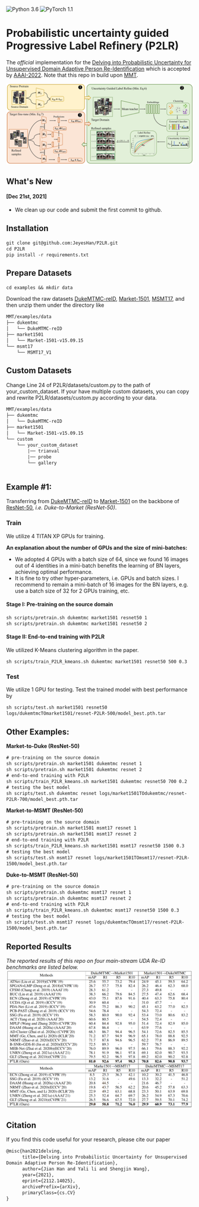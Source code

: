 ![Python 3.6](https://img.shields.io/badge/python-3.6-blue.svg)
![PyTorch 1.1](https://img.shields.io/badge/pytorch-1.1-yellow.svg)

# Probabilistic uncertainty guided Progressive Label Refinery (P2LR)

The *official* implementation for the [Delving into Probabilistic Uncertainty for Unsupervised Domain Adaptive Person Re-Identification](https://arxiv.org/abs/2112.14025) which is accepted by [AAAI-2022](https://aaai.org/Conferences/AAAI-22/). Note that this repo in build upon [MMT](https://github.com/yxgeee/MMT).


![framework](figs/framework.PNG)

## What's New

#### [Dec 21st, 2021]
+ We clean up our code and submit the first commit to github.

## Installation

```shell
git clone git@github.com:JeyesHan/P2LR.git
cd P2LR
pip install -r requirements.txt
```

## Prepare Datasets

```shell
cd examples && mkdir data
```
Download the raw datasets [DukeMTMC-reID](https://arxiv.org/abs/1609.01775), [Market-1501](https://www.cv-foundation.org/openaccess/content_iccv_2015/papers/Zheng_Scalable_Person_Re-Identification_ICCV_2015_paper.pdf), [MSMT17](https://arxiv.org/abs/1711.08565),
and then unzip them under the directory like
```
MMT/examples/data
├── dukemtmc
│   └── DukeMTMC-reID
├── market1501
│   └── Market-1501-v15.09.15
└── msmt17
    └── MSMT17_V1
```

## Custom Datasets
Change Line 24 of P2LR/datasets/custom.py to the path of your_custom_dataset. If your have multiple custom datasets, you can copy and rewrite P2LR/datasets/custom.py according to your data.
```
MMT/examples/data
├── dukemtmc
│   └── DukeMTMC-reID
├── market1501
│   └── Market-1501-v15.09.15
└── custom
    └── your_custom_dataset
        |── trianval
        |── probe
        └── gallery
    
```

## Example #1:
Transferring from [DukeMTMC-reID](https://arxiv.org/abs/1609.01775) to [Market-1501](https://www.cv-foundation.org/openaccess/content_iccv_2015/papers/Zheng_Scalable_Person_Re-Identification_ICCV_2015_paper.pdf) on the backbone of [ResNet-50](https://arxiv.org/abs/1512.03385), *i.e. Duke-to-Market (ResNet-50)*.

### Train
We utilize 4 TITAN XP GPUs for training.

**An explanation about the number of GPUs and the size of mini-batches:**
+ We adopted 4 GPUs with a batch size of 64, since we found 16 images out of 4 identities in a mini-batch benefits the learning of BN layers, achieving optimal performance.
+ It is fine to try other hyper-parameters, i.e. GPUs and batch sizes. I recommend to remain a mini-batch of 16 images for the BN layers, e.g. use a batch size of 32 for 2 GPUs training, etc.

#### Stage I: Pre-training on the source domain

```shell
sh scripts/pretrain.sh dukemtmc market1501 resnet50 1
sh scripts/pretrain.sh dukemtmc market1501 resnet50 2
```

#### Stage II: End-to-end training with P2LR
We utilized K-Means clustering algorithm in the paper.

```shell
sh scripts/train_P2LR_kmeans.sh dukemtmc market1501 resnet50 500 0.3
```

### Test
We utilize 1 GPU for testing.
Test the trained model with best performance by
```shell
sh scripts/test.sh market1501 resnet50 logs/dukemtmcTOmarket1501/resnet-P2LR-500/model_best.pth.tar
```



## Other Examples:
**Market-to-Duke (ResNet-50)**
```shell
# pre-training on the source domain
sh scripts/pretrain.sh market1501 dukemtmc resnet 1
sh scripts/pretrain.sh market1501 dukemtmc resnet 2
# end-to-end training with P2LR
sh scripts/train_P2LR_kmeans.sh market1501 dukemtmc resnet50 700 0.2
# testing the best model
sh scripts/test.sh dukemtmc resnet logs/market1501TOdukemtmc/resnet-P2LR-700/model_best.pth.tar
```
**Market-to-MSMT (ResNet-50)**
```shell
# pre-training on the source domain
sh scripts/pretrain.sh market1501 msmt17 resnet 1
sh scripts/pretrain.sh market1501 msmt17 resnet 2
# end-to-end training with P2LR
sh scripts/train_P2LR_kmeans.sh market1501 msmt17 resnet50 1500 0.3
# testing the best model
sh scripts/test.sh msmt17 resnet logs/market1501TOmsmt17/resnet-P2LR-1500/model_best.pth.tar
```
**Duke-to-MSMT (ResNet-50)**
```shell
# pre-training on the source domain
sh scripts/pretrain.sh dukemtmc msmt17 resnet 1
sh scripts/pretrain.sh dukemtmc msmt17 resnet 2
# end-to-end training with P2LR
sh scripts/train_P2LR_kmeans.sh dukemtmc msmt17 resnet50 1500 0.3
# testing the best model
sh scripts/test.sh msmt17 resnet logs/dukemtmcTOmsmt17/resnet-P2LR-1500/model_best.pth.tar
```



## Reported Results
*The reported results of this repo on four main-stream UDA Re-ID benchmarks are listed below.*
![results](figs/results.PNG)


## Citation
If you find this code useful for your research, please cite our paper
```
@misc{han2021delving,
      title={Delving into Probabilistic Uncertainty for Unsupervised Domain Adaptive Person Re-Identification}, 
      author={Jian Han and Yali li and Shengjin Wang},
      year={2021},
      eprint={2112.14025},
      archivePrefix={arXiv},
      primaryClass={cs.CV}
}
```
